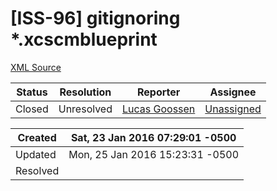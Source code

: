 # [ISS-96] gitignoring  *.xcscmblueprint

[XML Source](./xml/ISS-96.xml)
<p></p>





Status|Resolution|Reporter|Assignee
------|----------|--------|--------
Closed|Unresolved|[Lucas Goossen](ludagoo)|[Unassigned]($-1)





Created|Sat, 23 Jan 2016 07:29:01 -0500
-------|--------------
Updated|Mon, 25 Jan 2016 15:23:31 -0500
Resolved|




